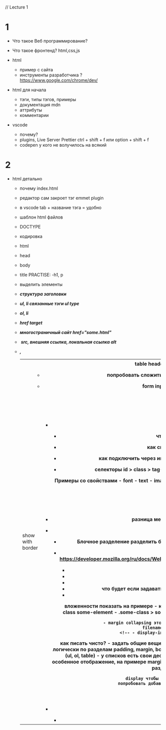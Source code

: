 // Lecture 1 

# 1
- Что такое Веб программирование?
- Что такое фронтенд? html,css,js
- html
    - пример с сайта 
    - инструменты разработчика ? https://www.google.com/chrome/dev/

- html для начала
    - тэги, типы тэгов, примеры
    - документация mdn
    - аттрибуты
    - комментарии

- vscode
    - почему?
    - plugins, Live Server Prettier
        ctrl + shift + f или option + shift + f
    - codepen у кого не волучилось на всякий


# 2
- html детально
    - почему index.html
    - редактор сам закроет тэг emmet plugin
    - в vscode tab + название тэга = удобно
    - шаблон html файлов

    - DOCTYPE
    - кодировка 
    - html
    - head
    - body
    - title
    PRACTISE:
    -h1, p
    - выделить элементы <em> <i> <strong>
    - структура заголовки
    - ul, li связанные тэги
        ul type
    - ol, li

    
    - <a> href target
    - многостраничный сайт href="some.html"
    - <img> src, внешняя ссылка, локальная ссылка
        alt
    - <table>
        <tr>, <td>
        show with border
        <th> table headers
        thead, tbody, tfoot
    - попробовать сложить в сетку через table, cellspacing

    - form
        input
            input type
        label

# 3
- css
    - что такое css, теория
    - как смотреть через девтулс
    - как подключить 
        через инлайн
        через тег style
        через внешний файл
    
    - селекторы id > class > tag-name > *
        tag name
        id
        class
        global selector *

    Примеры со свойствами
        - font
        - text
        - image width, height, border-radius
        - margin, padding, border
    
# 4
- разница между хром дев и обычным

- css детально
    - Блочное разделение
        разделить блоки по классам
        задать: width, max-width, margin,
    
    - Box model 
        https://developer.mozilla.org/ru/docs/Web/CSS/CSS_Box_Model/Introduction_to_the_CSS_box_model 
        - padding
        - border, border-width
        - margin
        - что будет если задавать несколько значений? на примере дев тулс
        - top, bottom, left, right
        
        вложенности показать на примере
            - как достать дочерние все элементы в другом?
            - .some-class some-element
            - .some-class > some-element
            - размерность элемента
            - box-sizing, float, 

            - margin collapsing это? https://www.w3schools.com/css/tryit.asp?filename=trycss_margin_collapse 
            <!-- - display-inline, inline-block,inline-table -->

    как писать чисто?
        - задать общие вещи ( img, font, a)
        - разделить по блокам
        - задать классы логически по разделам
            padding, margin, border-radius
        по свойству
            background-color
        по элементам (ul, ol, table)
            - у списков есть свои дефолтные свойства (padding, list-style,)
            - table имеет особенное отображение, на примере margin, pseudoselectors :nth-child()
            - как стилизовать форму?
                разделить логически

        display чтобы все было не только вертикально
        попробовать добавить чуть жизни от действия юзера 

        позиционирование
        media


- Github
    - залить свой сайт